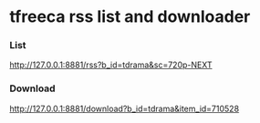 # tfreeca rss list and downloader


### List
http://127.0.0.1:8881/rss?b_id=tdrama&sc=720p-NEXT


### Download
http://127.0.0.1:8881/download?b_id=tdrama&item_id=710528
